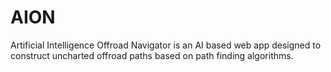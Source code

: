 # AION
Artificial Intelligence Offroad Navigator is an AI based web app designed to construct uncharted offroad paths based on path finding algorithms.

